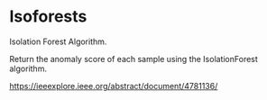 # Isoforests
Isolation Forest Algorithm.

Return the anomaly score of each sample using the IsolationForest algorithm.

https://ieeexplore.ieee.org/abstract/document/4781136/
